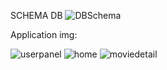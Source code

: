 SCHEMA DB
![DBSchema](https://github.com/ErnBar/MyMovieAdvisor/assets/167428415/c72b215e-c641-4bf9-ada3-2d4855a770cb)

Application img:

![userpanel](https://github.com/ErnBar/MyMovieAdvisor/assets/167428415/4b815565-b7b9-4523-9ce4-e099c081a009)
![home](https://github.com/ErnBar/MyMovieAdvisor/assets/167428415/e15bbc32-567c-42d4-a0dc-2d893612bf56)
![moviedetail](https://github.com/ErnBar/MyMovieAdvisor/assets/167428415/5da9bff8-ad05-4272-80aa-52dd484d6063)
